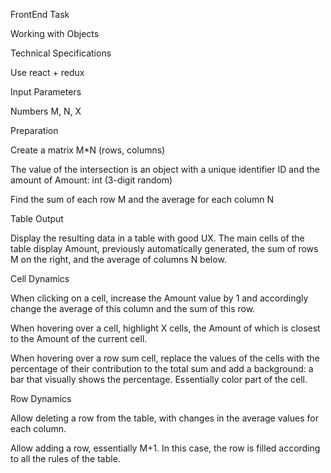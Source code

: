 FrontEnd Task

Working with Objects

Technical Specifications

Use react + redux

Input Parameters

Numbers M, N, X

Preparation

Create a matrix M*N (rows, columns)

The value of the intersection is an object with a unique identifier ID and the amount of Amount: int (3-digit random)

Find the sum of each row M and the average for each column N

Table Output

Display the resulting data in a table with good UX. The main cells of the table display Amount, previously automatically generated, the sum of rows M on the right, and the average of columns N below.

Cell Dynamics

When clicking on a cell, increase the Amount value by 1 and accordingly change the average of this column and the sum of this row.

When hovering over a cell, highlight X cells, the Amount of which is closest to the Amount of the current cell.

When hovering over a row sum cell, replace the values of the cells with the percentage of their contribution to the total sum and add a background: a bar that visually shows the percentage. Essentially color part of the cell.

Row Dynamics

Allow deleting a row from the table, with changes in the average values for each column.

Allow adding a row, essentially M+1. In this case, the row is filled according to all the rules of the table.





